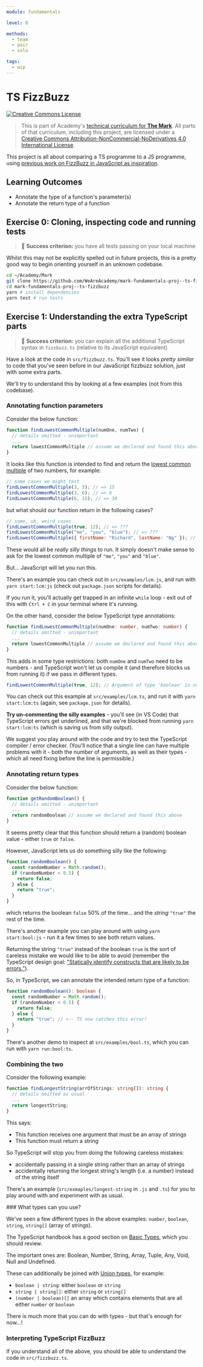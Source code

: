 ```yaml
---
module: fundamentals

level: 0

methods:
  - team
  - pair
  - solo

tags:
  - wip
---
```


# TS FizzBuzz

<a rel="license" href="http://creativecommons.org/licenses/by-nc-nd/4.0/"><img alt="Creative Commons License" style="border-width:0" src="https://i.creativecommons.org/l/by-nc-nd/4.0/88x31.png" /></a>

> This is part of Academy's [technical curriculum for **The Mark**](https://github.com/WeAreAcademy/curriculum-mark). All parts of that curriculum, including this project, are licensed under a <a rel="license" href="http://creativecommons.org/licenses/by-nc-nd/4.0/">Creative Commons Attribution-NonCommercial-NoDerivatives 4.0 International License</a>.

This project is all about comparing a TS programme to a JS programme, using [previous work on FizzBuzz in JavaScript as inspiration](https://github.com/WeAreAcademy/mark-fundamentals-proj--js-fizzbuzz).

## Learning Outcomes

- Annotate the type of a function's parameter(s)
- Annotate the return type of a function

## Exercise 0: Cloning, inspecting code and running tests

> 🎯 **Success criterion:** you have all tests passing on your local machine

Whilst this may not be explicitly spelled out in future projects, this is a pretty good way to begin orienting yourself in an unknown codebase.

```bash
cd ~/Academy/Mark
git clone https://github.com/WeAreAcademy/mark-fundamentals-proj--ts-fizzbuzz
cd mark-fundamentals-proj--ts-fizzbuzz
yarn # install dependencies
yarn test # run tests
```

## Exercise 1: Understanding the extra TypeScript parts

> 🎯 **Success criterion:** you can explain all the additional TypeScript syntax in `fizzbuzz.ts` (relative to its JavaScript equivalent)

Have a look at the code in `src/fizzbuzz.ts`. You'll see it looks _pretty similar_ to code that you've seen before in our JavaScript fizzbuzz solution, just with some extra parts.

We'll try to understand this by looking at a few examples (not from this codebase).

### Annotating function parameters

Consider the below function:

```js
function findLowestCommonMultiple(numOne, numTwo) {
  // details omitted - unimportant
  ...
  return lowestCommonMultiple // assume we declared and found this above
}
```

It looks like this function is intended to find and return the [lowest common multiple](https://www.bbc.co.uk/bitesize/guides/z9hb97h/revision/5) of two numbers, for example:

```js
// some cases we might test
findLowestCommonMultiple(3, 5); // => 15
findLowestCommonMultiple(3, 6); // => 6
findLowestCommonMultiple(6, 15); // => 30
```

but what should our function return in the following cases?

```js
// some, uh, weird cases
findLowestCommonMultiple(true, 12); // => ???
findLowestCommonMultiple("me", "you", "blue"); // => ???
findLowestCommonMultiple({ firstName: "Richard", lastName: "Ng" }); // => ???
```

These would all be _really silly things_ to run. It simply doesn't make sense to ask for the lowest common multiple of `"me"`, `"you"` and `"blue"`.

But... JavaScript will let you run this.

There's an example you can check out in `src/examples/lcm.js`, and run with `yarn start:lcm:js` (check out `package.json` scripts for details).

If you run it, you'll actually get trapped in an infinite `while` loop - exit out of this with `Ctrl + C` in your terminal where it's running.

On the other hand, consider the below TypeScript type annotations:

```ts
function findLowestCommonMultiple(numOne: number, numTwo: number) {
  // details omitted - unimportant
  ...
  return lowestCommonMultiple // assume we declared and found this above
}
```

This adds in some type restrictions: both `numOne` and `numTwo` need to be numbers - and TypeScript won't let us compile it (and therefore blocks us from running it) if we pass in different types.

```ts
findLowestCommonMultiple(true, 12); // Argument of type 'boolean' is not assignable to parameter of type 'number'.
```

You can check out this example at `src/examples/lcm.ts`, and run it with `yarn start:lcm:ts` (again, see `package.json` for details).

**Try un-commenting the silly examples** - you'll see (in VS Code) that TypeScript errors get underlined, and that we're blocked from running `yarn start:lcm:ts` (which is saving us from silly output).

We suggest you play around with the code and try to test the TypeScript compiler / error checker. (You'll notice that a single line can have multiple problems with it - both the number of arguments, as well as their types - which all need fixing before the line is permissible.)

### Annotating return types

Consider the below function:

```js
function getRandomBoolean() {
  // details omitted - unimportant
  ...
  return randomBoolean // assume we declared and found this above
}
```

It seems pretty clear that this function should return a (random) boolean value - either `true` or `false`.

However, JavaScript lets us do something silly like the following:

```js
function randomBoolean() {
  const randomNumber = Math.random();
  if (randomNumber < 0.5) {
    return false;
  } else {
    return "true";
  }
}
```

which returns the boolean `false` 50% of the time... and the _string_ `"true"` the rest of the time.

There's another example you can play around with using `yarn start:bool:js` - run it a few times to see both return values.

Returning the string `"true"` instead of the boolean `true` is the sort of careless mistake we would like to be able to avoid (remember the TypeScript design goal: ["Statically identify constructs that are likely to be errors."](https://github.com/Microsoft/TypeScript/wiki/TypeScript-Design-Goals)).

So, in TypeScript, we can annotate the intended return type of a function:

```ts
function randomBoolean(): boolean {
  const randomNumber = Math.random();
  if (randomNumber < 0.5) {
    return false;
  } else {
    return "true"; // <-- TS now catches this error!
  }
}
```

There's another demo to inspect at `src/examples/bool.ts`, which you can run with `yarn run:bool:ts`.

### Combining the two

Consider the following example:

```ts
function findLongestString(arrOfStrings: string[]): string {
  // details omitted as usual
  ...
  return longestString;
}
```

This says:

- This function receives one argument that must be an array of strings
- This function must return a string

So TypeScript will stop you from doing the following careless mistakes:

- accidentally passing in a single string rather than an array of strings
- accidentally returning the longest string's length (i.e. a number) instead of the string itself

There's an example (`src/exmaples/longest-string` in `.js` and `.ts`) for you to play around with and experiment with as usual.

### What types can you use?

We've seen a few different types in the above examples: `number`, `boolean`, `string`, `string[]` (array of strings).

The TypeScript handbook has a good section on [Basic Types](https://www.typescriptlang.org/docs/handbook/basic-types.html), which you should review.

The important ones are: Boolean, Number, String, Array, Tuple, Any, Void, Null and Undefined.

These can additionally be joined with [Union types](https://www.typescriptlang.org/docs/handbook/unions-and-intersections.html), for example:

- `boolean | string`: either `boolean` or `string`
- `string | string[]`: either `string` or `string[]`
- `(number | boolean)[]` an array which contains elements that are all either `number` or `boolean`

There is much more that you can do with types - but that's enough for now...!

### Interpreting TypeScript FizzBuzz

If you understand all of the above, you should be able to understand the code in `src/fizzbuzz.ts`.
